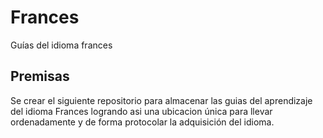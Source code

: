 # Frances
Guías del idioma frances
## Premisas
Se crear el siguiente repositorio para almacenar las guias del aprendizaje del idioma Frances
logrando asi una ubicacion única para llevar ordenadamente y de forma protocolar la adquisición
del idioma.
